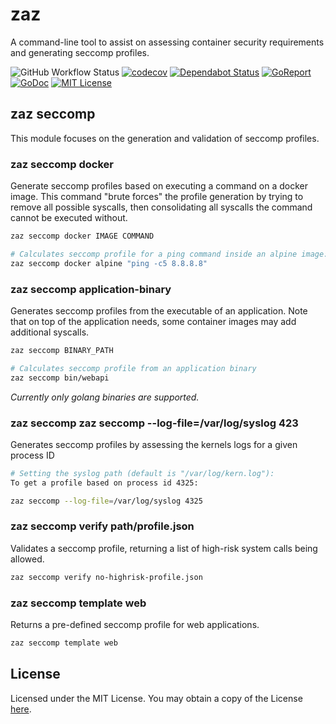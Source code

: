 # zaz

A command-line tool to assist on assessing container security requirements and generating seccomp profiles.

![GitHub Workflow Status](https://github.com/pjbgf/zaz/workflows/go/badge.svg)
[![codecov](https://codecov.io/gh/pjbgf/zaz/branch/master/graph/badge.svg?token=pb1nLayr67)](https://codecov.io/gh/pjbgf/zaz)
[![Dependabot Status](https://api.dependabot.com/badges/status?host=github&repo=pjbgf/zaz)](https://dependabot.com)
[![GoReport](https://goreportcard.com/badge/github.com/pjbgf/zaz)](https://goreportcard.com/report/github.com/pjbgf/zaz)
[![GoDoc](https://godoc.org/github.com/pjbgf/zaz?status.svg)](https://godoc.org/github.com/pjbgf/zaz)
[![MIT License](https://img.shields.io/badge/license-MIT-blue.svg)](http://choosealicense.com/licenses/mit/)


## zaz seccomp

This module focuses on the generation and validation of seccomp profiles.

### zaz seccomp docker

Generate seccomp profiles based on executing a command on a docker image. 
This command "brute forces" the profile generation by trying to remove all possible 
syscalls, then consolidating all syscalls the command cannot be executed without.

```sh
zaz seccomp docker IMAGE COMMAND 

# Calculates seccomp profile for a ping command inside an alpine image:
zaz seccomp docker alpine "ping -c5 8.8.8.8"
```


### zaz seccomp application-binary

Generates seccomp profiles from the executable of an application. 
Note that on top of the application needs, some container images may add additional syscalls.


```sh
zaz seccomp BINARY_PATH

# Calculates seccomp profile from an application binary
zaz seccomp bin/webapi
```
*Currently only golang binaries are supported.*

### zaz seccomp zaz seccomp --log-file=/var/log/syslog 423

Generates seccomp profiles by assessing the kernels logs for a given process ID

```sh
# Setting the syslog path (default is "/var/log/kern.log"):
To get a profile based on process id 4325:

zaz seccomp --log-file=/var/log/syslog 4325
```

### zaz seccomp verify path/profile.json

Validates a seccomp profile, returning a list of high-risk system calls being allowed.
```sh
zaz seccomp verify no-highrisk-profile.json
```

### zaz seccomp template web

Returns a pre-defined seccomp profile for web applications.

```sh
zaz seccomp template web
```


## License

Licensed under the MIT License. You may obtain a copy of the License [here](LICENSE).